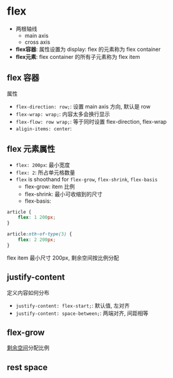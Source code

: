 # flex

- 两根轴线
  -   main axis
  -   cross axis
-   **flex容器**: 属性设置为 display: flex 的元素称为 flex container
- **flex元素**: flex container 的所有子元素称为 flex item

## flex 容器

属性

- `flex-direction: row;`: 设置 main axis 方向, 默认是 row
- `flex-wrap: wrap;`: 内容太多会换行显示
- `flex-flow: row wrap;`: 等于同时设置 flex-direction, flex-wrap
- `aligin-items: center`:

## flex 元素属性

- `flex: 200px`: 最小宽度
- `flex: 2`: 所占单元格数量
- `flex` is shoothand for `flex-grow`, `flex-shrink`, `flex-basis`
  -   flex-grow: item 比例
  -   flex-shrink: 最小可收缩到的尺寸
  -   flex-basis:

```css
article {
    flex: 1 200px;
}

article:nth-of-type(3) {
    flex: 2 200px;
}
```

flex item 最小尺寸 200px, 剩余空间按比例分配

## justify-content

定义内容如何分布

- `justify-content: flex-start;`: 默认值, 左对齐
- `justify-content: space-between;`: 两端对齐, 间距相等

## flex-grow

[剩余空间](#)分配比例

## rest space

